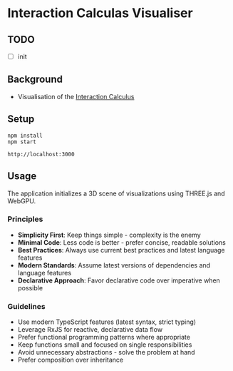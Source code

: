 # Interaction Calculas Visualiser

## TODO

- [ ] init


## Background
- Visualisation of the [Interaction Calculus](https://github.com/VictorTaelin/Interaction-Calculus)




## Setup

   ```
   npm install
   npm start
   ```
 `http://localhost:3000`

## Usage

The application initializes a 3D scene of visualizations using THREE.js and WebGPU.

### Principles

- **Simplicity First**: Keep things simple - complexity is the enemy
- **Minimal Code**: Less code is better - prefer concise, readable solutions
- **Best Practices**: Always use current best practices and latest language features
- **Modern Standards**: Assume latest versions of dependencies and language features
- **Declarative Approach**: Favor declarative code over imperative when possible

### Guidelines

- Use modern TypeScript features (latest syntax, strict typing)
- Leverage RxJS for reactive, declarative data flow
- Prefer functional programming patterns where appropriate
- Keep functions small and focused on single responsibilities
- Avoid unnecessary abstractions - solve the problem at hand
- Prefer composition over inheritance

